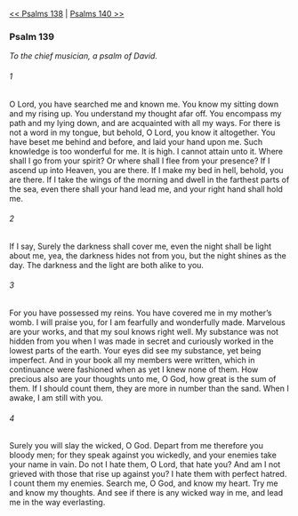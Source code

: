[<< Psalms 138](Psalms%20138.md)  |  [Psalms 140 >>](Psalms%20140.md)

### Psalm 139

*To the chief musician, a psalm of David.*

###### 1
O Lord, you have searched me and known me. You know my sitting down and my rising up. You understand my thought afar off. You encompass my path and my lying down, and are acquainted with all my ways. For there is not a word in my tongue, but behold, O Lord, you know it altogether. You have beset me behind and before, and laid your hand upon me. Such knowledge is too wonderful for me. It is high. I cannot attain unto it. Where shall I go from your spirit? Or where shall I flee from your presence? If I ascend up into Heaven, you are there. If I make my bed in hell, behold, you are there. If I take the wings of the morning and dwell in the farthest parts of the sea, even there shall your hand lead me, and your right hand shall hold me.

###### 2
If I say, Surely the darkness shall cover me, even the night shall be light about me, yea, the darkness hides not from you, but the night shines as the day. The darkness and the light are both alike to you.

###### 3
For you have possessed my reins. You have covered me in my mother’s womb. I will praise you, for I am fearfully and wonderfully made. Marvelous are your works, and that my soul knows right well. My substance was not hidden from you when I was made in secret and curiously worked in the lowest parts of the earth. Your eyes did see my substance, yet being imperfect. And in your book all my members were written, which in continuance were fashioned when as yet I knew none of them. How precious also are your thoughts unto me, O God, how great is the sum of them. If I should count them, they are more in number than the sand. When I awake, I am still with you.

###### 4
Surely you will slay the wicked, O God. Depart from me therefore you bloody men; for they speak against you wickedly, and your enemies take your name in vain. Do not I hate them, O Lord, that hate you? And am I not grieved with those that rise up against you? I hate them with perfect hatred. I count them my enemies. Search me, O God, and know my heart. Try me and know my thoughts. And see if there is any wicked way in me, and lead me in the way everlasting.